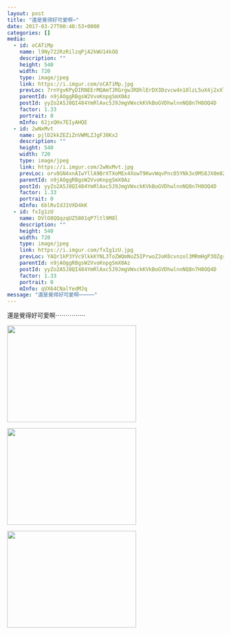 ```yaml
---
layout: post
title: "還是覺得好可愛啊⋯" 
date: 2017-03-27T00:40:53+0000 
categories: [] 
media:
  - id: oCATiMp
    name: l9Ny722RzRilzqPjA2kWU14kOQ
    description: ""   
    height: 540
    width: 720
    type: image/jpeg
    link: https://i.imgur.com/oCATiMp.jpg
    prevLoc: 7rnYgvKPyDIRNEErMQAmTJRGrgwJRDhlErDX3Dzvcw4n18lzL5uX4j2xXlXnIREAGM3EOBIo9NEjVAozixYM211yEyS1QqV2Ml57SDAQvxPprgUg57ZZOnw2UkYv6lxJ4kHA1mmQZVyWCzZWvBPyy7i6DGXgZzowS458DV03Vru7GJYv284WUkrPZA5YykHwXvWAQ2R2HYWpv2qZ4nuAypYO7XVyt9yn2ERjGNCrJmV402xKcByBoO
    parentId: n9jAOggRBgsW2VvoKnpgSmX0Az
    postId: yyZo2A5J8QI484YmRlAxc5J9JmgVWxckKVkBoGVDhwlnnNQ8n7H8OQ4D
    factor: 1.33
    portrait: 0
    mInfo: 62jxQHx7EIyAHQE
  - id: 2wNxMvt
    name: pjlD2kkZEZiZnVWMLZJgFJ0Kx2
    description: ""   
    height: 540
    width: 720
    type: image/jpeg
    link: https://i.imgur.com/2wNxMvt.jpg
    prevLoc: orv8GN4xnAIwYllA9BrXTXoMEx4XowT9KwvWqvPnc05YNk3x9MS8JX0m8Z8BIzwkGAKwK0IxEj4J2qjOCZW72QQNYNHKom1nNKZlfy1DDxvBrLSzqwwYngKouk0MvpQvJQTyE68KQw9MHwGxroDXXEUB5gKJ1xrOskBvVRwOR8tGX160KR33c6rBmkxQN3h5X2n9oj9vUz4JpPYOkztlKozn3WEMigxLZZ9nMYCNVD2MGjx3uok99L
    parentId: n9jAOggRBgsW2VvoKnpgSmX0Az
    postId: yyZo2A5J8QI484YmRlAxc5J9JmgVWxckKVkBoGVDhwlnnNQ8n7H8OQ4D
    factor: 1.33
    portrait: 0
    mInfo: 6blRvIdJ1VXD4kK
  - id: fxIg1zU
    name: DVlO8QQqzqUZ5801qP7ltl9M8l
    description: ""   
    height: 540
    width: 720
    type: image/jpeg
    link: https://i.imgur.com/fxIg1zU.jpg
    prevLoc: YAQr1kP3YVc9lkkKYNL3ToZWQmNoZ5IPrwoZJoK0cvnzol3MRmHgP3OZgrgLTPGLR3z9L3fWX0Mr04q5CBnENRLA4GfoXR18PyZjHLym9y8LvlS90wjx9WlgT2wRz1O8ZKSN6XKZ9j3Ys97ZpjvN11CM07wMl3pkIxPm0LJlKkiwzljRQZ4YIvZxMKV0zmTA8pZ4vgmMFQnK6LnlJ1Sjg3EpJl2NI9OzLkNAxpFWALBmYV4rCZ2l
    parentId: n9jAOggRBgsW2VvoKnpgSmX0Az
    postId: yyZo2A5J8QI484YmRlAxc5J9JmgVWxckKVkBoGVDhwlnnNQ8n7H8OQ4D
    factor: 1.33
    portrait: 0
    mInfo: qVX64CNalYedMJq
message: "還是覺得好可愛啊⋯⋯⋯⋯⋯"
---
```


還是覺得好可愛啊⋯⋯⋯⋯⋯


[//]: #media:  
<a href="https://i.imgur.com/oCATiMp.jpg"><img src="https://i.imgur.com/oCATiMp.jpg" height="225" width="300" /></a> 
  

<a href="https://i.imgur.com/2wNxMvt.jpg"><img src="https://i.imgur.com/2wNxMvt.jpg" height="225" width="300" /></a> 
  

<a href="https://i.imgur.com/fxIg1zU.jpg"><img src="https://i.imgur.com/fxIg1zU.jpg" height="225" width="300" /></a> 
 
